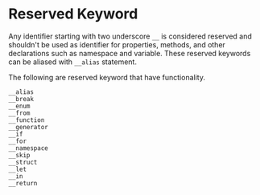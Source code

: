 # Reserved Keyword

Any identifier starting with two underscore `__` is considered reserved and shouldn't be used as identifier for properties, methods, and other declarations such as namespace and variable. These reserved keywords can be aliased with `__alias` statement.

The following are reserved keyword that have functionality.

```stick
__alias
__break
__enum
__from
__function
__generator
__if
__for
__namespace
__skip
__struct
__let
__in
__return
```
